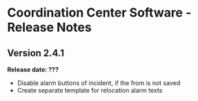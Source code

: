 # Coordination Center Software - Release Notes

## Version 2.4.1

**Release date: ???**

* Disable alarm buttons of incident, if the from is not saved
* Create separate template for relocation alarm texts